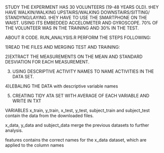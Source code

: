 
STUDY
THE EXPERIMENT HAS 30 VOLUNTEERS (19-48 YEARS OLD). tHEY HAVE WALKIN/WALKING UPSTAIRS/WALKING DOWNSTAIRS/SITTING/
STANDYNG/LAYING. tHEY HAVE TO USE THE SMARTPHONE ON THE WAIST. USING ITS EMBEDDED ACCELOMETER AND GYROSCOPE.
70% OF THE VOLUNTEER WAS IN THE TRAINING AND 30% IN THE TEST.

ABOUT R CODE. RUN_ANALYSIS.R PERFORM THE STEPS FOLLOWING:

1)READ THE FILES AND MERGING TEST AND TRAINING:

2)EXTRACT THE MEASUREMENTS ON THE MEAN AND STANDARD DESVIATION FOR EACH MEASUREMENT.

3) USING DESCRIPTIVE ACTIVITY NAMES TO NAME ACTIVITIES IN THE DATA SET.

4)LEBALING THE DATA with descriptive variable names

5) CREATING TIDY ATA SET WITH AVERAGE OF EACH VARIABLE AND WRITE IN TXT

VARIABLES
x_train, y_train, x_test, y_test, subject_train and subject_test contain the data from the downloaded files.

x_data, y_data and subject_data merge the previous datasets to further analysis.

features contains the correct names for the x_data dataset, which are applied to the column names